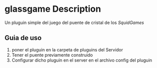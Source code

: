 # glassgame Description
Un pluguin simple del juego del puente de cristal de los *SquidGames*

## Guia de uso
1. poner el pluguin en la carpeta de pluguins del Servidor
2. Tener el puente previamente construido
3. Configurar dicho pluguin en el server en el archivo config del pluguin 
